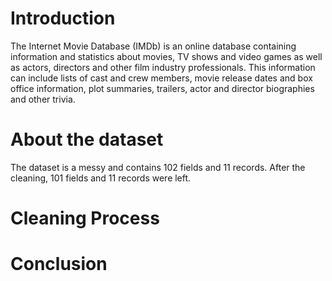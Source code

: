 # Introduction

The Internet Movie Database (IMDb) is an online database containing information and statistics about movies, TV shows and video games as well as actors, directors and other film industry professionals. This information can include lists of cast and crew members, movie release dates and box office information, plot summaries, trailers, actor and director biographies and other trivia.

# About the dataset 
The dataset is a messy and contains 102 fields and 11 records. After the cleaning, 101 fields and 11 records were left. 

# Cleaning Process 


# Conclusion
